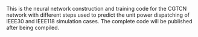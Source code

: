 This is the neural network construction and training code for the CGTCN network with different steps used to predict the unit power dispatching of IEEE30 and IEEE118 simulation cases.
The complete code will be published after being compiled.
